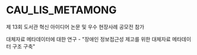 # CAU_LIS_METAMONG
제 13회 도서관 혁신 아이디어 논문 및 우수 현장사례 공모전 참가

대체자료 메타데이터에 대한 연구 - "장애인 정보접근성 제고를 위한 대체자료 메타데이터 구조 구축"
